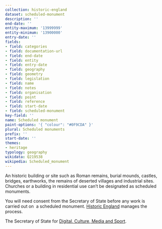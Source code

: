 ```yaml
---
collection: historic-england
dataset: scheduled-monument
description: ''
end-date: ''
entity-maximum: '13999999'
entity-minimum: '13900000'
entry-date: ''
fields:
- field: categories
- field: documentation-url
- field: end-date
- field: entity
- field: entry-date
- field: geography
- field: geometry
- field: legislation
- field: name
- field: notes
- field: organisation
- field: point
- field: reference
- field: start-date
- field: scheduled-monument
key-field: ''
name: Scheduled monument
paint-options: '{ "colour": "#0F9CDA" }'
plural: Scheduled monuments
prefix: ''
start-date: ''
themes:
- heritage
typology: geography
wikidata: Q219538
wikipedia: Scheduled_monument
---
```

An historic building or site such as Roman remains, burial mounds, castles, bridges, earthworks, the remains of deserted villages and industrial sites. Churches or a building in residential use can’t be designated as scheduled monuments.

You will need consent from the Secretary of State before any work is carried out on  a scheduled monument. [Historic England](https://historicengland.org.uk/) manages the process.

The Secretary of State for [Digital, Culture, Media and Sport](https://www.gov.uk/government/organisations/department-for-digital-culture-media-sport).
